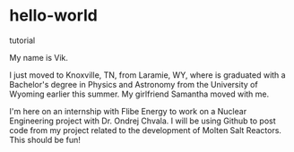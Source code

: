 # hello-world
tutorial

My name is Vik. 

I just moved to Knoxville, TN, from Laramie, WY, where is graduated with a Bachelor's degree in Physics and Astronomy from the University of Wyoming earlier this summer. My girlfriend Samantha moved with me. 

I'm here on an internship with Flibe Energy to work on a Nuclear Engineering project with Dr. Ondrej Chvala. I will be using Github to post code from my project related to the development of Molten Salt Reactors. This should be fun! 
